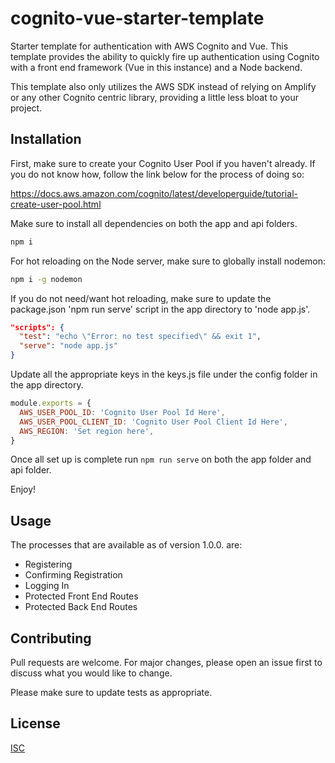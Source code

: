 # cognito-vue-starter-template

Starter template for authentication with AWS Cognito and Vue.  This template provides the ability to quickly fire up authentication using Cognito with a front end framework (Vue in this instance) and a Node backend.

This template also only utilizes the AWS SDK instead of relying on Amplify or any other Cognito centric library, providing a little less bloat to your project.

## Installation

First, make sure to create your Cognito User Pool if you haven't already.  If you do not know how, follow the link below for the process of doing so:

https://docs.aws.amazon.com/cognito/latest/developerguide/tutorial-create-user-pool.html

Make sure to install all dependencies on both the app and api folders.

```bash
npm i
```

For hot reloading on the Node server, make sure to globally install nodemon:

```bash
npm i -g nodemon
```

If you do not need/want hot reloading, make sure to update the package.json 'npm run serve' script in the app directory to 'node app.js'.

```json
"scripts": {
  "test": "echo \"Error: no test specified\" && exit 1",
  "serve": "node app.js"
}
```

Update all the appropriate keys in the keys.js file under the config folder in the app directory.
```javascript
module.exports = {
  AWS_USER_POOL_ID: 'Cognito User Pool Id Here',
  AWS_USER_POOL_CLIENT_ID: 'Cognito User Pool Client Id Here',
  AWS_REGION: 'Set region here',
}
```

Once all set up is complete run ```npm run serve``` on both the app folder and api folder.

Enjoy!

## Usage

The processes that are available as of version 1.0.0. are:

- Registering
- Confirming Registration
- Logging In
- Protected Front End Routes
- Protected Back End Routes

## Contributing
Pull requests are welcome. For major changes, please open an issue first to discuss what you would like to change.

Please make sure to update tests as appropriate.

## License
[ISC](https://choosealicense.com/licenses/isc/)
